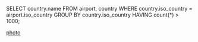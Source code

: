 SELECT country.name
FROM airport, country
WHERE country.iso_country = airport.iso_country
GROUP BY country.iso_country
HAVING count(*) > 1000;

[photo](ex6_q6_photo.png)